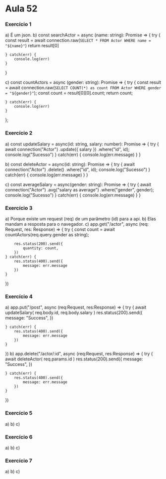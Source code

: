# Aula 52

### Exercício 1

a) É um json.
b)
const searchActor = async (name: string): Promise<any> => {
    try {
        const result = await connection.raw(`
          SELECT * FROM Actor WHERE name = "${name}"
        `)
        return result[0]
        
    } catch(err) {
        console.log(err)
    }
}

c)
const countActors = async (gender: string): Promise<any> => {
    try {
        const result = await connection.raw(`
          SELECT COUNT(*) as count FROM Actor WHERE gender = "${gender}"
        `);
        const count = result[0][0].count;
        return count;

    } catch(err) {
        console.log(err)
    }
};
  
### Exercício 2

a)
const updateSalary = async(id: string, salary: number): Promise<void> => {
    try {
        await connection("Actor")
        .update({
            salary
        })
        .where("id", id);
        console.log("Sucesso")
    } catch(err) {
        console.log(err.message)
    }
}

b)
const deleteActor = async(id: string): Promise<void> => {
    try {
        await connection("Actor")
        .delete()
        .where("id", id);
        console.log("Sucesso")
    } catch(err) {
        console.log(err.message)
    }
}

c)
const averageSalary = async(gender: string): Promise<void> => {
    try {
        await connection("Actor")
        .avg("salary as average")
        .where("gender", gender);
        console.log("Sucesso")
    } catch(err) {
        console.log(err.message)
    }
}

### Exercício 3

a) Porque existe um request (req) de um parâmetro (id) para a api.
b) Elas mandam a resposta para o navegador.
c)
app.get("/actor", async (req: Request, res: Response) => {
    try {
        const count = await countActors(req.query.gender as string);

        res.status(200).send({
            quantity: count,
        })
    } catch(err) {
        res.status(400).send({
            message: err.message
        })
    }
})

### Exercício 4

a)
app.put("/post", async (req:Request, res:Response) => {
    try {
        await updateSalary(
            req.body.id,
            req.body.salary
        )
        res.status(200).send({
            message: "Success",
        })

    } catch(err) {
        res.status(400).send({
            message: err.message
        })
    }
})
b)
app.delete("/actor/:id", async (req:Request, res:Response) => {
    try {
        await deleteActor(
            req.params.id
        )
        res.status(200).send({
            message: "Success",
        })

    } catch(err) {
        res.status(400).send({
            message: err.message
        })
    }
})

### Exercício 5

a)
b)
c)

### Exercício 6

a)
b)
c)

### Exercício 7

a)
b)
c)